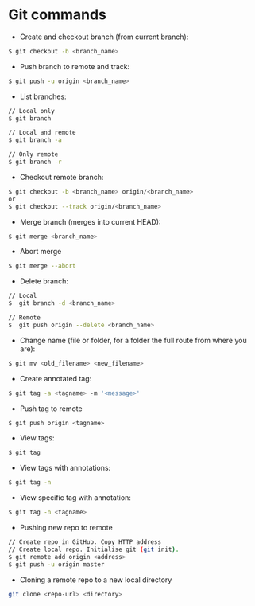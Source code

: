 # Git commands

+ Create and checkout branch (from current branch): 

```bash
$ git checkout -b <branch_name>
```

+ Push branch to remote and track: 

```bash
$ git push -u origin <branch_name>
```

+ List branches: 

```bash
// Local only 
$ git branch

// Local and remote
$ git branch -a

// Only remote
$ git branch -r
```

+ Checkout remote branch: 

```bash
$ git checkout -b <branch_name> origin/<branch_name>
or
$ git checkout --track origin/<branch_name>
```

+ Merge branch (merges <branch> into current HEAD):

```bash
$ git merge <branch_name>
```

+ Abort merge

```bash
$ git merge --abort
```

+ Delete branch: 

```bash
// Local
$  git branch -d <branch_name>

// Remote
$  git push origin --delete <branch_name>
```

+ Change name (file or folder, for a folder the full route from where you are): 

```bash
$ git mv <old_filename> <new_filename>
```

+ Create annotated tag: 

```bash
$ git tag -a <tagname> -m '<message>'
```

+ Push tag to remote

```bash
$ git push origin <tagname>
```

+ View tags: 

```bash
$ git tag
```

+ View tags with annotations: 

```bash
$ git tag -n
```

+ View specific tag with annotation: 

```bash
$ git tag -n <tagname>
```

+ Pushing new repo to remote

```bash
// Create repo in GitHub. Copy HTTP address
// Create local repo. Initialise git (git init).
$ git remote add origin <address>
$ git push -u origin master
```

+ Cloning a remote repo to a new local directory

```bash
git clone <repo-url> <directory>
```
